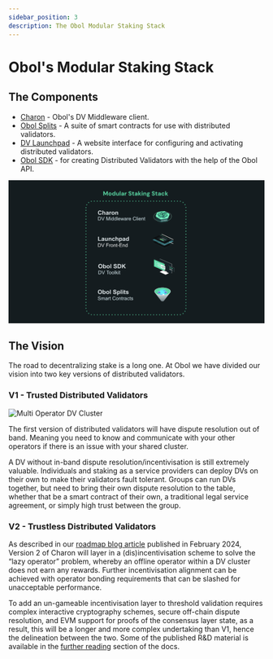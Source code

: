 ```yaml
---
sidebar_position: 3
description: The Obol Modular Staking Stack
---
```


# Obol's Modular Staking Stack

## The Components

- [Charon](../charon/intro.md) - Obol's DV Middleware client. 
- [Obol Splits](../intro/obol-splits.mdx) - A suite of smart contracts for use with distributed validators.
- [DV Launchpad](../intro/launchpad.md) - A website interface for configuring and activating distributed validators.
- [Obol SDK](../../adv/advanced/quickstart-sdk.mdx) - for creating Distributed Validators with the help of the Obol API.

![Obol Stacking Stack](/img/StakingStack.png)

## The Vision

The road to decentralizing stake is a long one. At Obol we have divided our vision into two key versions of distributed validators.

### V1 - Trusted Distributed Validators

![Multi Operator DV Cluster](/img/MultiOperator7.png)

The first version of distributed validators will have dispute resolution out of band. Meaning you need to know and communicate with your other operators if there is an issue with your shared cluster.

A DV without in-band dispute resolution/incentivisation is still extremely valuable. Individuals and staking as a service providers can deploy DVs on their own to make their validators fault tolerant. Groups can run DVs together, but need to bring their own dispute resolution to the table, whether that be a smart contract of their own, a traditional legal service agreement, or simply high trust between the group.

### V2 - Trustless Distributed Validators

As described in our [roadmap blog article](https://blog.obol.org/roadmap-the-distributed-validator-protocol/) published in February 2024, Version 2 of Charon will layer in a (dis)incentivisation scheme to solve the “lazy operator” problem, whereby an offline operator within a DV cluster does not earn any rewards. Further incentivisation alignment can be achieved with operator bonding requirements that can be slashed for unacceptable performance.

To add an un-gameable incentivisation layer to threshold validation requires complex interactive cryptography schemes, secure off-chain dispute resolution, and EVM support for proofs of the consensus layer state, as a result, this will be a longer and more complex undertaking than V1, hence the delineation between the two. Some of the published R&D material is available in the [further reading](https://docs.obol.org/next/fr/resources#research-and-development) section of the docs.